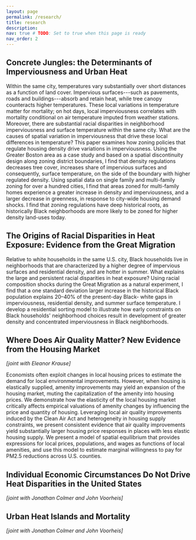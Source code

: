 ```yaml
---
layout: page
permalink: /research/
title: research
description: 
nav: true # TODO: Set to true when this page is ready
nav_order: 2
---
```


## Concrete Jungles: the Determinants of Imperviousness and Urban Heat

Within the same city, temperatures vary substantially over short distances as a function of land cover. Impervious surfaces---such as pavements, roads and buildings---absorb and retain heat, while tree canopy counteracts higher temperatures. These local variations in temperature matter for mortality; on hot days, local imperviousness correlates with mortality conditional on air temperature imputed from weather stations. Moreover, there are substantial racial disparities in neighborhood imperviousness and surface temperature within the same city. What are the causes of spatial variation in imperviousness that drive these local differences in temperature? This paper examines how zoning policies that regulate housing density drive variations in imperviousness. Using the Greater Boston area as a case study and based on a spatial discontinuity design along zoning district boundaries, I find that density regulations decreases tree cover, increases share of impervious surfaces and consequently, surface temperature, on the side of the boundary with higher regulated density. Using spatial data on single family and multi-family zoning for over a hundred cities, I find that areas zoned for multi-family homes experience a greater increase in density and imperviousness, and a larger decrease in greenness, in response to city-wide housing demand shocks. I find that zoning regulations have deep historical roots, as historically Black neighborhoods are more likely to be zoned for higher density land-uses today.

## The Origins of Racial Disparities in Heat Exposure: Evidence from the Great Migration
Relative to white households in the same U.S. city, Black households live in neighborhoods that are characterized by a higher degree of impervious surfaces and residential density, and are hotter in summer. What explains the large and persistent racial disparities in heat exposure? Using racial composition shocks during the Great Migration as a natural experiment, I find that a one standard deviation larger increase in the historical Black population explains 20–40% of the present-day Black- white gaps in imperviousness, residential density, and summer surface temperature. I develop a residential sorting model to illustrate how early constraints on Black households' neighborhood choices result in development of greater density and concentrated imperviousness in Black neighborhoods.


## Where Does Air Quality Matter? New Evidence from the Housing Market
*[joint with Eleanor Krause]*

Economists often exploit changes in local housing prices to estimate the demand for local environmental improvements. However, when housing is elastically supplied, amenity improvements may yield an expansion of the housing market, muting the capitalization of the amenity into housing prices. We demonstrate how the elasticity of the local housing market critically affects empirical valuations of amenity changes by influencing the price and quantity of housing. Leveraging local air quality improvements induced by the Clean Air Act and heterogeneity in housing supply constraints, we present consistent evidence that air quality improvements yield substantially larger housing price responses in places with less elastic housing supply. We present a model of spatial equilibrium that provides expressions for local prices, populations, and wages as functions of local amenities, and use this model to estimate marginal willingness to pay for PM2.5 reductions across U.S. counties.

## Individual Economic Circumstances Do Not Drive Heat Disparities in the United States
*[joint with Jonathan Colmer and John Voorheis]*

## Urban Heat Islands and Mortality
*[joint with Jonathan Colmer and John Voorheis]*
